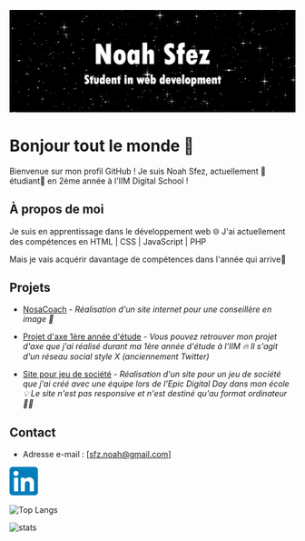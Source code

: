 

![banniere](./image/𝗕𝗟𝗢𝗢𝗗%20𝗧𝗜𝗘%20_%20Corte%20de%20Espinhos%20e%20Rosas%20¹.gif)


# **Bonjour tout le monde 👋**

Bienvenue sur mon profil GitHub ! Je suis Noah Sfez, actuellement 📝étudiant📝 en 2ème année à l'IIM Digital School !


## À propos de moi

Je suis en apprentissage dans le développement web 🌐 J'ai actuellement des compétences en HTML | CSS | JavaScript | PHP 

Mais je vais acquérir davantage de compétences dans l'année qui arrive🚀 

## Projets

- [NosaCoach](https://nosacoach.com/) - *Réalisation d'un site internet pour une conseillère en image 💄*

- [Projet d'axe 1ère année d'étude](https://github.com/Noah-Sfez/Projet-CDI) - *Vous pouvez retrouver mon projet d'axe que j'ai réalisé durant ma 1ère année d'étude à l'IIM 🔥 Il s'agit d'un réseau social style X (anciennement Twitter)*

- [Site pour jeu de société](https://github.com/Noah-Sfez/Mouse-Eaters) - *Réalisation d'un site pour un jeu de société que j'ai créé avec une équipe lors de l'Epic Digital Day dans mon école :bulb: Le site n'est pas responsive et n'est destiné qu'au format ordinateur :technologist:*

## Contact

- Adresse e-mail : [sfz.noah@gmail.com]
<a href="https://www.linkedin.com/in/noahsfez/">
  <img src="./image/LinkedIn_icon.svg.png" alt="img_linkedin" width="50" height="50">
</a>

![Top Langs](https://github-readme-stats.vercel.app/api/top-langs/?username=Noah-Sfez&layout=compact)

![stats](https://github-stats-alpha.vercel.app/api?username=Noah-Sfez)





